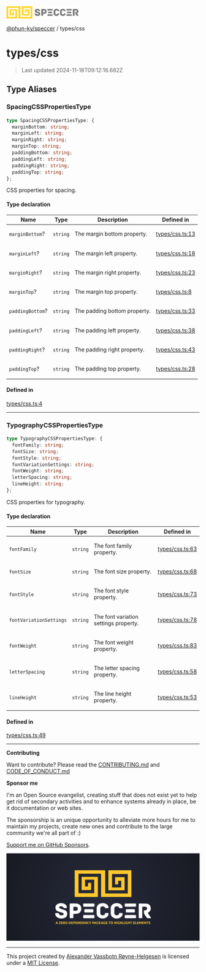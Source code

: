 <div>
  <img alt="SPECCER logo" src="https://raw.githubusercontent.com/phun-ky/speccer/main/public/logo-speccer-horizontal-colored-package.svg?raw=true" style="max-height:32px;" />
</div>

[@phun-ky/speccer](../README.md) / types/css

# types/css

> Last updated 2024-11-18T09:12:16.682Z

## Type Aliases

### SpacingCSSPropertiesType

```ts
type SpacingCSSPropertiesType: {
  marginBottom: string;
  marginLeft: string;
  marginRight: string;
  marginTop: string;
  paddingBottom: string;
  paddingLeft: string;
  paddingRight: string;
  paddingTop: string;
};
```

CSS properties for spacing.

#### Type declaration

<table>
<thead>
<tr>
<th>Name</th>
<th>Type</th>
<th>Description</th>
<th>Defined in</th>
</tr>
</thead>
<tbody>
<tr>
<td>

`marginBottom`?

</td>
<td>

`string`

</td>
<td>

The margin bottom property.

</td>
<td>

[types/css.ts:13](https://github.com/phun-ky/speccer/blob/main/src/types/css.ts#L13)

</td>
</tr>
<tr>
<td>

`marginLeft`?

</td>
<td>

`string`

</td>
<td>

The margin left property.

</td>
<td>

[types/css.ts:18](https://github.com/phun-ky/speccer/blob/main/src/types/css.ts#L18)

</td>
</tr>
<tr>
<td>

`marginRight`?

</td>
<td>

`string`

</td>
<td>

The margin right property.

</td>
<td>

[types/css.ts:23](https://github.com/phun-ky/speccer/blob/main/src/types/css.ts#L23)

</td>
</tr>
<tr>
<td>

`marginTop`?

</td>
<td>

`string`

</td>
<td>

The margin top property.

</td>
<td>

[types/css.ts:8](https://github.com/phun-ky/speccer/blob/main/src/types/css.ts#L8)

</td>
</tr>
<tr>
<td>

`paddingBottom`?

</td>
<td>

`string`

</td>
<td>

The padding bottom property.

</td>
<td>

[types/css.ts:33](https://github.com/phun-ky/speccer/blob/main/src/types/css.ts#L33)

</td>
</tr>
<tr>
<td>

`paddingLeft`?

</td>
<td>

`string`

</td>
<td>

The padding left property.

</td>
<td>

[types/css.ts:38](https://github.com/phun-ky/speccer/blob/main/src/types/css.ts#L38)

</td>
</tr>
<tr>
<td>

`paddingRight`?

</td>
<td>

`string`

</td>
<td>

The padding right property.

</td>
<td>

[types/css.ts:43](https://github.com/phun-ky/speccer/blob/main/src/types/css.ts#L43)

</td>
</tr>
<tr>
<td>

`paddingTop`?

</td>
<td>

`string`

</td>
<td>

The padding top property.

</td>
<td>

[types/css.ts:28](https://github.com/phun-ky/speccer/blob/main/src/types/css.ts#L28)

</td>
</tr>
</tbody>
</table>

#### Defined in

[types/css.ts:4](https://github.com/phun-ky/speccer/blob/main/src/types/css.ts#L4)

---

### TypographyCSSPropertiesType

```ts
type TypographyCSSPropertiesType: {
  fontFamily: string;
  fontSize: string;
  fontStyle: string;
  fontVariationSettings: string;
  fontWeight: string;
  letterSpacing: string;
  lineHeight: string;
};
```

CSS properties for typography.

#### Type declaration

<table>
<thead>
<tr>
<th>Name</th>
<th>Type</th>
<th>Description</th>
<th>Defined in</th>
</tr>
</thead>
<tbody>
<tr>
<td>

`fontFamily`

</td>
<td>

`string`

</td>
<td>

The font family property.

</td>
<td>

[types/css.ts:63](https://github.com/phun-ky/speccer/blob/main/src/types/css.ts#L63)

</td>
</tr>
<tr>
<td>

`fontSize`

</td>
<td>

`string`

</td>
<td>

The font size property.

</td>
<td>

[types/css.ts:68](https://github.com/phun-ky/speccer/blob/main/src/types/css.ts#L68)

</td>
</tr>
<tr>
<td>

`fontStyle`

</td>
<td>

`string`

</td>
<td>

The font style property.

</td>
<td>

[types/css.ts:73](https://github.com/phun-ky/speccer/blob/main/src/types/css.ts#L73)

</td>
</tr>
<tr>
<td>

`fontVariationSettings`

</td>
<td>

`string`

</td>
<td>

The font variation settings property.

</td>
<td>

[types/css.ts:78](https://github.com/phun-ky/speccer/blob/main/src/types/css.ts#L78)

</td>
</tr>
<tr>
<td>

`fontWeight`

</td>
<td>

`string`

</td>
<td>

The font weight property.

</td>
<td>

[types/css.ts:83](https://github.com/phun-ky/speccer/blob/main/src/types/css.ts#L83)

</td>
</tr>
<tr>
<td>

`letterSpacing`

</td>
<td>

`string`

</td>
<td>

The letter spacing property.

</td>
<td>

[types/css.ts:58](https://github.com/phun-ky/speccer/blob/main/src/types/css.ts#L58)

</td>
</tr>
<tr>
<td>

`lineHeight`

</td>
<td>

`string`

</td>
<td>

The line height property.

</td>
<td>

[types/css.ts:53](https://github.com/phun-ky/speccer/blob/main/src/types/css.ts#L53)

</td>
</tr>
</tbody>
</table>

#### Defined in

[types/css.ts:49](https://github.com/phun-ky/speccer/blob/main/src/types/css.ts#L49)

---

**Contributing**

Want to contribute? Please read the [CONTRIBUTING.md](https://github.com/phun-ky/speccer/blob/main/CONTRIBUTING.md) and [CODE_OF_CONDUCT.md](https://github.com/phun-ky/speccer/blob/main/CODE_OF_CONDUCT.md)

**Sponsor me**

I'm an Open Source evangelist, creating stuff that does not exist yet to help get rid of secondary activities and to enhance systems already in place, be it documentation or web sites.

The sponsorship is an unique opportunity to alleviate more hours for me to maintain my projects, create new ones and contribute to the large community we're all part of :)

[Support me on GitHub Sponsors](https://github.com/sponsors/phun-ky).

![Speccer banner, with logo and slogan: A zero dependency package to annotate or highlight elements](https://github.com/phun-ky/speccer/blob/main/public/speccer-banner.png?raw=true)

---

This project created by [Alexander Vassbotn Røyne-Helgesen](http://phun-ky.net) is licensed under a [MIT License](https://choosealicense.com/licenses/mit/).
